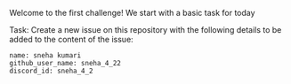 Welcome to the first challenge! We start with a basic task for today

Task: 
Create a new issue on this repository with the following details to be added to the content of the issue:

```
name: sneha kumari
github_user_name: sneha_4_22
discord_id: sneha_4_2
```
